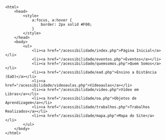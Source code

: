 <Code language='html'>
&lt;html&gt;
    &lt;head&gt;
        &lt;style&gt;
            a:focus, a:hover {
                border: 2px solid #F00;
            }
        &lt;/style&gt;
    &lt;/head&gt;
    &lt;body&gt;
        &lt;ul&gt;
            &lt;li&gt;&lt;a href="/acessibilidade/index.php"&gt;Página Inicial&lt;/a&gt;&lt;/li&gt;
            &lt;li&gt;&lt;a href="/acessibilidade/eventos.php"&gt;Eventos&lt;/a&gt;&lt;/li&gt;
            &lt;li&gt;&lt;a href="/acessibilidade/quemsomos.php"&gt;Quem Somos&lt;/a&gt;&lt;/li&gt;
            &lt;li&gt;&lt;a href="/acessibilidade/ead.php"&gt;Ensino a Distância (EaD)&lt;/a&gt;&lt;/li&gt;
            &lt;li&gt;&lt;a href="/acessibilidade/videoaulas.php"&gt;Vídeoaulas&lt;/a&gt;&lt;/li&gt;
            &lt;li&gt;&lt;a href="/acessibilidade/video.php"&gt;Vídeo em  Libras&lt;/a&gt;&lt;/li&gt;
            &lt;li&gt;&lt;a href="/acessibilidade/oa.php"&gt;Objetos de Aprendizagem&lt;/a&gt;&lt;/li&gt;
            &lt;li&gt;&lt;a href="/acessibilidade/trabalhos.php"&gt;Trabalhos Realizados&lt;/a&gt;&lt;/li&gt;
            &lt;li&gt;&lt;a href="/acessibilidade/mapa.php"&gt;Mapa do Site&lt;/a&gt;&lt;/li&gt;
        &lt;/ul&gt;
    &lt;/body&gt;
&lt;/html&gt;
</Code>